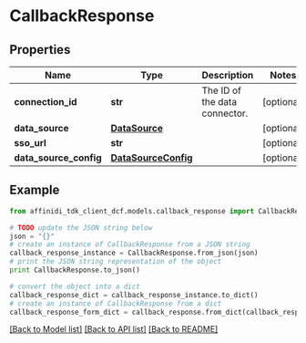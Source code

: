 # CallbackResponse

## Properties

| Name                   | Type                                        | Description                   | Notes      |
| ---------------------- | ------------------------------------------- | ----------------------------- | ---------- |
| **connection_id**      | **str**                                     | The ID of the data connector. | [optional] |
| **data_source**        | [**DataSource**](DataSource.md)             |                               | [optional] |
| **sso_url**            | **str**                                     |                               | [optional] |
| **data_source_config** | [**DataSourceConfig**](DataSourceConfig.md) |                               | [optional] |

## Example

```python
from affinidi_tdk_client_dcf.models.callback_response import CallbackResponse

# TODO update the JSON string below
json = "{}"
# create an instance of CallbackResponse from a JSON string
callback_response_instance = CallbackResponse.from_json(json)
# print the JSON string representation of the object
print CallbackResponse.to_json()

# convert the object into a dict
callback_response_dict = callback_response_instance.to_dict()
# create an instance of CallbackResponse from a dict
callback_response_form_dict = callback_response.from_dict(callback_response_dict)
```

[[Back to Model list]](../README.md#documentation-for-models) [[Back to API list]](../README.md#documentation-for-api-endpoints) [[Back to README]](../README.md)
